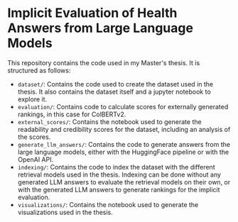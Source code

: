 # Implicit Evaluation of Health Answers from Large Language Models
This repository contains the code used in my Master's thesis. 
It is structured as follows:
- `dataset/`: Contains the code used to create the dataset used in the thesis. It also contains the dataset itself and a jupyter notebook to explore it.
- `evaluation/`: Contains code to calculate scores for externally generated rankings, in this case for ColBERTv2.
- `external_scores/`: Contains the notebook used to generate the readability and credibility scores for the dataset, including an analysis of the scores.
- `generate_llm_answers/`: Contains the code to generate answers from the large language models, either with the HuggingFace pipeline or with the OpenAI API.
- `indexing/`: Contains the code to index the dataset with the different retrieval models used in the thesis. Indexing can be done without any generated LLM answers to evaluate the retrieval models on their own, or with the generated LLM answers to generate rankings for the implicit evaluation.
- `visualizations/`: Contains the notebook used to generate the visualizations used in the thesis.